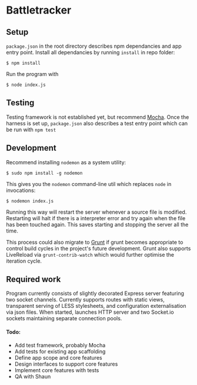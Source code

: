 
# Battletracker

## Setup

`package.json` in the root directory describes npm dependancies and app entry
point. Install all dependancies by running `install` in repo folder:

    $ npm install

Run the program with

    $ node index.js


## Testing

Testing framework is not established yet, but recommend
[Mocha](https://visionmedia.github.io/mocha/). Once the harness is set up,
`package.json` also describes a test entry point which can be run with
`npm test`


## Development

Recommend installing `nodemon` as a system utility:

    $ sudo npm install -g nodemon

This gives you the `nodemon` command-line util which replaces `node` in
invocations:

    $ nodemon index.js

Running this way will restart the server whenever a source file is modified.
Restarting will halt if there is a interpreter error and try again when the
file has been touched again. This saves starting and stopping the server all
the time.

This process could also migrate to [Grunt](https://github.com/gruntjs/grunt) if
grunt becomes appropriate to control build cycles in the project's future
development. Grunt also supports LiveReload via `grunt-contrib-watch` which
would further optimise the iteration cycle.


## Required work

Program currently consists of slightly decorated Express server featuring two
socket channels. Currently supports routes with static views, transparent
serving of LESS stylesheets, and configuration externalisation via json files.
When started, launches HTTP server and two Socket.io sockets maintaining
separate connection pools.

#### Todo:

- Add test framework, probably Mocha
- Add tests for existing app scaffolding
- Define app scope and core features
- Design interfaces to support core features
- Implement core features with tests
- QA with Shaun

